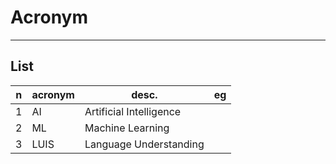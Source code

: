 # Acronym

---

## List
|n|acronym|desc.|eg|
|-|-------|-----|--|
|1|AI|Artificial Intelligence|
|2|ML|Machine Learning|
|3|LUIS|Language Understanding|
